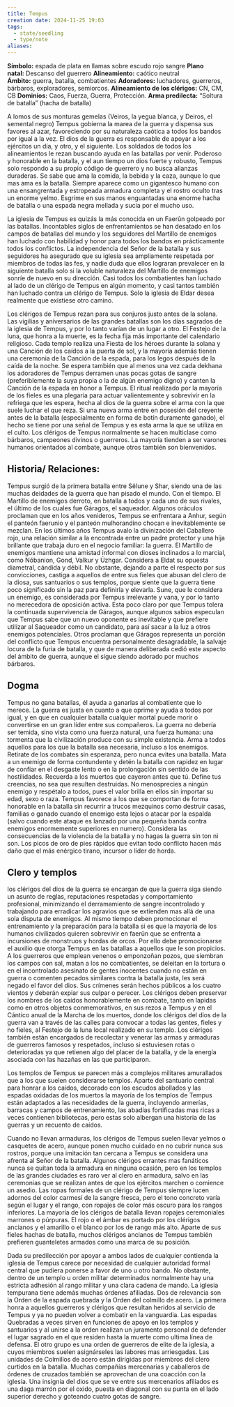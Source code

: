 ```yaml
---
title: Tempus
creation date: 2024-11-25 19:03
tags:
  - state/seedling
  - type/note
aliases:
---
```

**Símbolo:** espada de plata en llamas sobre escudo rojo sangre
**Plano natal:** Descanso del guerrero
**Alineamiento:** caótico neutral
**Ámbito:** guerra, batalla, combatientes
**Adoradores:** luchadores, guerreros, bárbaros, exploradores, semiorcos.
**Alineamiento de los clérigos:** CN, CM, CB
**Dominios:** Caos, Fuerza, Guerra, Protección.
**Arma predilecta:** “Soltura de batalla” (hacha de batalla)

A lomos de sus monturas gemelas (Veiros, la yegua blanca, y Deiros, el semental negro) Tempus gobierna la marea de la guerra y dispensa sus favores al azar, favoreciendo por su naturaleza caótica a todos los bandos por igual a la vez. El dios de la guerra es responsable de apoyar a los ejércitos un día, y otro, y el siguiente. Los soldados de todos los alineamientos le rezan buscando ayuda en las batallas por venir. Poderoso y honorable en la batalla, y el aun tiempo un dios fuerte y robusto, Tempus solo respondo a su propio código de guerrero y no busca alianzas duraderas. Se sabe que ama la comida, la bebida y la caza, aunque lo que mas ama es la batalla. Siempre aparece como un gigantesco humano con una ensangrentada y estropeada armadura completa y el rostro oculto tras un enorme yelmo. Esgrime en sus manos enguantadas una enorme hacha de batalla o una espada negra mellada y sucia por el mucho uso.

La iglesia de Tempus es quizás la más conocida en un Faerûn golpeado por las batallas. Incontables siglos de enfrentamientos se han desatado en los campos de batallas del mundo y los seguidores del Martillo de enemigos han luchado con habilidad y honor para todos los bandos en prácticamente todos los conflictos. La independencia del Señor de la batalla y sus seguidores ha asegurado que su iglesia sea ampliamente respetada por miembros de todas las fes, y nadie duda que ellos lograran prevalecer en la siguiente batalla solo si la voluble naturaleza del Martillo de enemigos sonríe de nuevo en su dirección. Casi todos los combatientes han luchado al lado de un clérigo de Tempus en algún momento, y casi tantos también han luchado contra un clérigo de Tempus. Solo la iglesia de Eldar desea realmente que existiese otro camino.

Los clérigos de Tempus rezan para sus conjuros justo antes de la solana. Las vigilias y aniversarios de las grandes batallas son los días sagrados de la iglesia de Tempus, y por lo tanto varían de un lugar a otro. El Festejo de la luna, que honra a la muerte, es la fecha fija más importante del calendario religioso. Cada templo realiza una Fiesta de los héroes durante la solana y una Canción de los caídos a la puerta de sol, y la mayoría además tienen una ceremonia de la Canción de la espada, para los legos después de la caída de la noche. Se espera también que al menos una vez cada dekhana los adoradores de Tempus derramen unas pocas gotas de sangre (preferiblemente la suya propia o la de algún enemigo digno) y canten la Canción de la espada en honor a Tempus. El ritual realizado por la mayoría de los fieles es una plegaria para actuar valientemente y sobrevivir en la refriega que les espera, hecha al dios de la guerra sobre el arma con la que suele luchar el que reza. Si una nueva arma entre en posesión del creyente antes de la batalla (especialmente en forma de botín duramente ganado), el hecho se tiene por una señal de Tempus y es esta arma la que se utiliza en el culto. Los clérigos de Tempus normalmente se hacen multiclase como bárbaros, campeones divinos o guerreros. La mayoría tienden a ser varones humanos orientados al combate, aunque otros también son bienvenidos.

## Historia/ Relaciones:

Tempus surgió de la primera batalla entre Sêlune y Shar, siendo una de las muchas deidades de la guerra que han pisado el mundo. Con el tiempo. El Martillo de enemigos derroto, en batalla a todos y cada uno de sus rivales, el último de los cuales fue Gáragos, el saqueador. Algunos oráculos proclaman que en los años venideros, Tempus se enfrentara a Anhur, según el panteón faerunio y el panteón mulhorandino chocan e inevitablemente se mezclan. En los últimos años Tempus avalo la divinización del Caballero rojo, una relación similar a la encontrada entre un padre protector y una hija brillante que trabaja duro en el negocio familiar: la guerra. El Martillo de enemigos mantiene una amistad informal con dioses inclinados a lo marcial, como Nóbanion, Gond, Valkur y Úzhgar. Considera a Eldat su opuesta diametral, cándida y débil. No obstante, dejando a parte el respecto por sus convicciones, castiga a aquellos de entre sus fieles que abusan del clero de la diosa, sus santuarios o sus templos, porque siente que la guerra tiene poco significado sin la paz para definirla y elevarla. Sune, que le considera un enemigo, es considerada por Tempus irrelevante y vana, y por lo tanto no merecedora de oposición activa. Esta poco claro por que Tempus tolera la continuada supervivencia de Gáragos, aunque algunos sabios especulan que Tempus sabe que un nuevo oponente es inevitable y que prefiere utilizar al Saqueador como un candidato, para así sacar a la luz a otros enemigos potenciales. Otros proclaman que Gáragos representa un porción del conflicto que Tempus encuentra personalmente desagradable, la salvaje locura de la furia de batalla, y que de manera deliberada cedió este aspecto del ámbito de guerra, aunque el sigue siendo adorado por muchos bárbaros.

## Dogma

Tempus no gana batallas, él ayuda a ganarlas al combatiente que lo merece. La guerra es justa en cuanto a que oprime y ayuda a todos por igual, y en que en cualquier batalla cualquier mortal puede morir o convertirse en un gran líder entre sus compañeros. La guerra no debería ser temida, sino vista como una fuerza natural, una fuerza humana: una tormenta que la civilización produce con su simple existencia. Arma a todos aquellos para los que la batalla sea necesaria, incluso a los enemigos. Retirate de los combates sin esperanza, pero nunca evites una batalla. Mata a un enemigo de forma contundente y detén la batalla con rapidez en lugar de confiar en el desgaste lento o en la prolongación sin sentido de las hostilidades. Recuerda a los muertos que cayeron antes que tú. Define tus creencias, no sea que resulten destruidas. No menosprecies a ningún enemigo y respétalo a todos, pues el valor brilla en ellos sin importar su edad, sexo o raza. Tempus favorece a los que se comportan de forma honorable en la batalla sin recurrir a trucos mezquinos como destruir casas, familias o ganado cuando el enemigo esta lejos o atacar por la espalda (salvo cuando este ataque es lanzado por una pequeña banda contra enemigos enormemente superiores en numero). Considera las consecuencias de la violencia de la batalla y no hagas la guerra sin ton ni son. Los picos de oro de pies rápidos que evitan todo conflicto hacen más daño que el más enérgico tirano, incursor o líder de horda.

## Clero y templos

los clérigos del dios de la guerra se encargan de que la guerra siga siendo un asunto de reglas, reputaciones respetadas y comportamiento profesional, minimizando el derramamiento de sangre incontrolado y trabajando para erradicar los agravios que se extienden mas allá de una sola disputa de enemigos. Al mismo tiempo deben promocionar el entrenamiento y la preparación para la batalla si es que la mayoría de los humanos civilizados quieren sobrevivir en faerûn que se enfrenta a incursiones de monstruos y hordas de orcos. Por ello debe promocionarse el auxilio que otorga Tempus en las batallas a aquellos que le son propicios. A los guerreros que emplean venenos o emponzoñan pozos, que siembran los campos con sal, matan a los no combatientes, se deleitan en la tortura o en el incontrolado asesinato de gentes inocentes cuando no están en guerra o comenten pecados similares contra la batalla justa, les será negado el favor del dios. Sus crímenes serán hechos públicos a los cuatro vientos y deberán expiar sus culpar o perecer. Los clérigos deben preservar los nombres de los caídos honorablemente en combate, tanto en lapidas como en otros objetos conmemorativos, en sus rezos a Tempus y en el Cántico anual de la Marcha de los muertos, donde los clérigos del dios de la guerra van a través de las calles para convocar a todas las gentes, fieles y no fieles, al Festejo de la luna local realizado en su templo. Los clérigos también están encargados de recolectar y venerar las armas y armaduras de guerreros famosos y respetados, incluso si estuviesen rotas o deterioradas ya que retienen algo del placer de la batalla, y de la energía asociada con las hazañas en las que participaron.

Los templos de Tempus se parecen más a complejos militares amurallados que a los que suelen considerarse templos. Aparte del santuario central para honrar a los caídos, decorado con los escudos abollados y las espadas oxidadas de los muertos la mayoría de los templos de Tempus están adaptados a las necesidades de la guerra, incluyendo armerías, barracas y campos de entrenamiento, las abadías fortificadas mas ricas a veces contienen bibliotecas, pero estas solo albergan una historia de las guerras y un recuento de caídos.

Cuando no llevan armaduras, los clérigos de Tempus suelen llevar yelmos o casquetes de acero, aunque ponen mucho cuidado en no cubrir nunca sus rostros, porque una imitación tan cercana a Tempus se considera una afrenta al Señor de la batalla. Algunos clérigos errantes mas fanáticos nunca se quitan toda la armadura en ninguna ocasión, pero en los templos de las grandes ciudades es raro ver al clero en armadura, salvo en las ceremonias que se realizan antes de que los ejércitos marchen o comience un asedio. Las ropas formales de un clérigo de Tempus siempre lucen adornos del color carmesí de la sangre fresca, pero el tono concreto varía según el lugar y el rango, con ropajes de color más oscuro para los rangos inferiores. La mayoría de los clérigos de batalla llevan ropajes ceremoniales marrones o púrpuras. El rojo o el ámbar es portado por los clérigos ancianos y el amarillo o el blanco por los de rango más alto. Aparte de sus fieles hachas de batalla, muchos clérigos ancianos de Tempus también prefieren guanteletes armados como una marca de su posición.

Dada su predilección por apoyar a ambos lados de cualquier contienda la iglesia de Tempus carece por necesidad de cualquier autoridad formal central que pudiera ponerse a favor de uno u otro bando. No obstante, dentro de un templo u orden militar determinados normalmente hay una estricta adhesión al rango militar y una clara cadena de mando. La iglesia tempurana tiene además muchas órdenes afiliadas. Dos de relevancia son la Orden de la espada quebrada y la Orden del colmillo de acero. La primera honra a aquellos guerreros y clérigos que resultan heridos al servicio de Tempus y ya no pueden volver a combatir en la vanguardia. Las espadas Quebradas a veces sirven en funciones de apoyo en los templos y santuarios y al unirse a la orden realizan un juramento personal de defender el lugar sagrado en el que residen hasta la muerte como ultima línea de defensa. El otro grupo es una orden de guerreros de elite de la iglesia, a cuyos miembros suelen asignárseles las labores mas arriesgadas. Las unidades de Colmillos de acero están dirigidas por miembros del clero curtidos en la batalla. Muchas compañías mercenarias y caballeros de órdenes de cruzados también se aprovechan de una coacción con la iglesia. Una insignia del dios que se ve entre sus mercenarios afiliados es una daga marrón por el oxido, puesta en diagonal con su punta en el lado superior derecho y goteando cuatro gotas de sangre.
